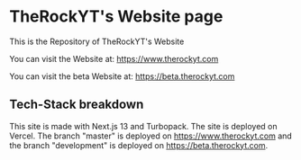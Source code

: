 # TheRockYT's Website page

This is the Repository of TheRockYT's Website

You can visit the Website at: https://www.therockyt.com

You can visit the beta Website at: https://beta.therockyt.com

## Tech-Stack breakdown

This site is made with Next.js 13 and Turbopack. The site is deployed on Vercel. The branch "master" is deployed on https://www.therockyt.com and the branch "development" is deployed on https://beta.therockyt.com.

